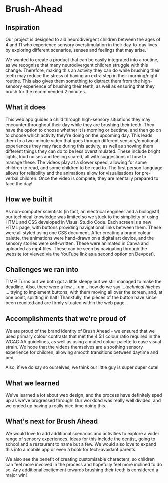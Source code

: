 # Brush-Ahead
## Inspiration

Our project is designed to aid neurodivergent children between the ages of 4 and 11 who experience sensory overstimulation in their day-to-day lives by exploring different scenarios, senses and feelings that may arise. 

We wanted to create a product that can be easily integrated into a routine, as we recognise that many neurodivergent children struggle with this change. Therefore, making this an activity they can do while brushing their teeth may reduce the stress of having an extra step in their morning/night routine. This also gives them something to distract them from the high-sensory experience of brushing their teeth, as well as ensuring that they brush for the recommended 2 minutes. 


## What it does

This web app guides a child through high-sensory situations they may encounter throughout their day while they are brushing their teeth. They have the option to choose whether it is morning or bedtime, and then go on to choose which activity they're doing on the upcoming day. This leads them to a two-minute video that goes through different sensory/emotional experiences they may face during this activity, as well as showing them different things they can do to be less overstimulated. These include bright lights, loud noises and feeling scared, all with suggestions of how to manage these. The videos play at a slower speed, allowing for some children to read, and some children to be read to. The first person-language allows for reliability and the animations allow for visualisations for pre-verbal children. Once the video is complete, they are mentally prepared to face the day! 

## How we built it

As non-computer scientists (in fact, an electrical engineer and a biologist!), our technical knowledge was limited so we stuck to the simplicity of using HTML and CSS developed in Visual Studio Code. Each screen is a new HTML page, with buttons providing navigational links between them. These were all styled using one CSS document. After creating a brand colour palette, the animations were hand-drawn on a digital art device, and the sensory stories were self-written. These were animated in Canva and uploaded as mp4 files. These can be seen by navigating through the website (or viewed via the YouTube link as a second option on Devpost).

## Challenges we ran into
TIME! Turns out we both got a little sleepy but we still managed to make the deadline. Also, there were a few ... um... how do we say ...*technical hitches* ... trying to implement buttons, with them moving all over the screen, and, at one point, splitting in half! Thankfully, the pieces of the button have since been reunited and are firmly situated within the web page. 

## Accomplishments that we're proud of

We are proud of the brand identity of Brush Ahead - we ensured that we used primary colour contrasts that met the 4.5:1 colour ratio required in the WCAG AA guidelines, as well as using a muted colour palette to ease visual strain. We hope that the videos themselves are a soothing sensory experience for children, allowing smooth transitions between daytime and bed. 

Also, if we do say so ourselves, we think our little guy is super duper cute!

## What we learned

We've learned a lot about web design, and the process have definitely sped up as we've progressed through! Our workload was really well divided, and we ended up having a really nice time doing this.

## What's next for Brush Ahead 

We would love to add additional scenarios and activities to explore a wider range of sensory experiences. Ideas for this include the dentist, going to school and a restaurant to name but a few. We would also love to expand this into a mobile app or even a book for tech-avoidant parents. 

We also see the benefit of creating customisable characters, so children can feel more involved in the process and hopefully feel more inclined to do so. Any additional excitement towards brushing their teeth is considered a major win!

